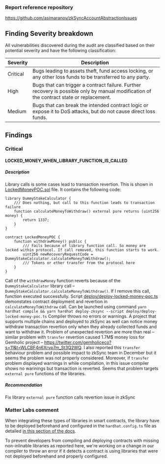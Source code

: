 ### Report reference repository
https://github.com/asimaranov/zkSyncAccountAbstractionIssues

Finding Severity breakdown
--------------------------

All vulnerabilities discovered during the audit are classified based on their potential severity and have the following classification:

Severity | Description
--- | ---
Critical | Bugs leading to assets theft, fund access locking, or any other loss funds to be transferred to any party.
High     | Bugs that can trigger a contract failure. Further recovery is possible only by manual modification of the contract state or replacement.
Medium   | Bugs that can break the intended contract logic or expose it to DoS attacks, but do not cause direct loss funds.


Findings
------------

### Critical
#### LOCKED_MONEY_WHEN_LIBRARY_FUNCTION_IS_CALLED
##### Description
Library calls is some cases lead to transaction revertion. This is shown in [LockedMoneyPOC.sol](https://github.com/asimaranov/zkSyncAccountAbstractionIssues/blob/main/contracts/LockedMoneyPOC.sol) file. It contains the following code: 
```solidity
library DummyStakeCalculator {
    /// Does nothing, but call to this function leads to transaction failure
    function calculateMoneyToWithdraw() external pure returns (uint256 money) {
        return 1337;
    }
}

contract LockedMoneyPOC {
    function withdrawMoney() public {
        /// Fails because of library function call. So money are locked within protocol. If call removed, this function starts to work.
        uint256 newRecoveryRequestCode = DummyStakeCalculator.calculateMoneyToWithdraw();
        /// Tokens or ether transfer from the protocol here
    } 
}
```

Call of the `withdrawMoney` function reverts because of the `DummyStakeCalculator` library call – `DummyStakeCalculator.calculateMoneyToWithdraw()`. If I remove this call, function executed successfully. Script [deploy/deploy-locked-money-poc.ts](https://github.com/asimaranov/zkSyncAccountAbstractionIssues/blob/main/deploy/deploy-locked-money-poc.ts) demonstates contract deployment and revertion in `calculateMoneyToWithdraw` call. Can be launched using command `yarn hardhat compile && yarn hardhat deploy-zksync --script deploy/deploy-locked-money-poc.ts` 
Compiler throws no errors or warnings. A project that supports multiple chains and deployed to zkSync as well can notice money withdraw transaction revertion only when they already collected funds and want to withdraw it. Problem of unexpected revertion are more than real – similar problem with `transfer` revertion caused 1.7M$ money loss for Gemholic project – https://twitter.com/gemholiceco?s=11&t=WLCBF4n6Xrvp7m_St3Q2WQ. I also reported this `transfer` behaviour problem and possible impact to zkSync team in December but it seems the problem was not properly considered. Moreover, if `transfer` problem displayed warnings in while compilation, in this issue compiler shows no warinings but transaction is reverted. Seems that problem targets `external pure` functions of the libraries. 

##### Recommendation
Fix library `external pure` function calls revertion issue in zkSync 

### Matter Labs comment

When integrating these types of libraries in smart contracts, the library have to be deployed beforehand and configured in the `hardhat.config.ts` file as detailed [in this section of the docs](https://era.zksync.io/docs/api/hardhat/compiling-libraries.html).

To prevent developers from compiling and deploying contracts with missing non-inlinable libraries as reported here, we're working on a change in our compiler to throw an error if it detects a contract is using libraries that were not deployed beforehand and properly configured. 
